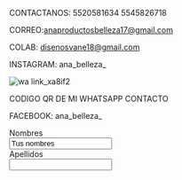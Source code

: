 CONTACTANOS:
5520581634
5545826718


CORREO:anaproductosbelleza17@gmail.com


COLAB: disenosvane18@gmail.com

INSTAGRAM: ana_belleza_

![wa link_xa8if2](https://user-images.githubusercontent.com/100052822/158484680-01dd80f9-77ed-413e-a527-03d7dfa65291.png)

CODIGO QR DE MI WHATSAPP CONTACTO

FACEBOOK: ana_belleza_

<form>
  <label for="name">Nombres</label><br>
  <input type="text" id="name "name="name" value="Tus nombres"><br>
  <label for="lname">Apellidos</label><br>
  <input type="text" id="lname" name="lname" value"Tus Apellidos"><br>
</form>
  
